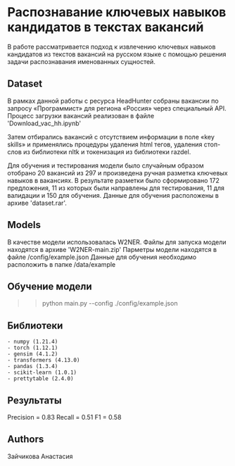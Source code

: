 # Распознавание ключевых навыков кандидатов в текстах вакансий
В работе рассматривается подход к извлечению ключевых навыков кандидатов из текстов вакансий на русском языке с помощью решения задачи распознавания именованных сущностей.

## Dataset

В рамках данной работы с ресурса HeadHunter собраны вакансии по запросу «Программист» для региона «Россия» через специальный API. Процесс загрузки вакансий реализован в файле 'Download_vac_hh.ipynb'

Затем отбирались вакансий с отсутствием информации в поле «key skills» и применялись процедуры
удаления html тегов, удаления стоп-слов из библиотеки nltk и токенизация из библиотеки razdel.

Для обучения и тестирования модели было случайным образом отобрано 20 вакансий из 297 и произведена ручная разметка ключевых навыков в вакансиях. В результате разметки было сформировано 172 предложения,
11 из которых были направлены для тестирования, 11 для валидации и 150 для обучения. Данные для обучения расположены в архиве 'dataset.rar'.


## Models

В качестве модели использовалась W2NER. Файлы для запуска модели находятся в архиве 'W2NER-main.zip'
Парметры модели находятся в файле /config/example.json
Данные для обучения необходимо расположить в папке /data/example


## Обучение модели

>> python main.py --config ./config/example.json

## Библиотеки

```
- numpy (1.21.4)
- torch (1.12.1)
- gensim (4.1.2)
- transformers (4.13.0)
- pandas (1.3.4)
- scikit-learn (1.0.1)
- prettytable (2.4.0)
```
## Результаты

Precision = 0.83
Recall = 0.51
F1 = 0.58

## Authors
Зайчикова Анастасия
